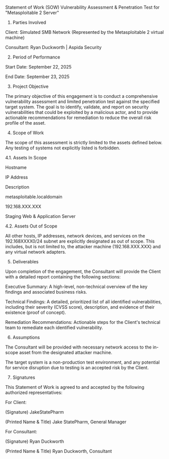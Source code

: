 Statement of Work (SOW)
Vulnerability Assessment & Penetration Test for "Metasploitable 2 Server"
1. Parties Involved

Client: Simulated SMB Network (Represented by the Metasploitable 2 virtual machine)

Consultant: Ryan Duckworth | Aspida Security

2. Period of Performance

Start Date: September 22, 2025

End Date: September 23, 2025

3. Project Objective

The primary objective of this engagement is to conduct a comprehensive vulnerability assessment and limited penetration test against the specified target system. The goal is to identify, validate, and report on security vulnerabilities that could be exploited by a malicious actor, and to provide actionable recommendations for remediation to reduce the overall risk profile of the asset.

4. Scope of Work

The scope of this assessment is strictly limited to the assets defined below. Any testing of systems not explicitly listed is forbidden.

4.1. Assets In Scope

Hostname

IP Address

Description

metasploitable.localdomain

192.168.XXX.XXX

Staging Web & Application Server

4.2. Assets Out of Scope

All other hosts, IP addresses, network devices, and services on the 192.168XXXX0/24 subnet are explicitly designated as out of scope. This includes, but is not limited to, the attacker machine (192.168.XXX.XXX) and any virtual network adapters.

5. Deliverables

Upon completion of the engagement, the Consultant will provide the Client with a detailed report containing the following sections:

Executive Summary: A high-level, non-technical overview of the key findings and associated business risks.

Technical Findings: A detailed, prioritized list of all identified vulnerabilities, including their severity (CVSS score), description, and evidence of their existence (proof of concept).

Remediation Recommendations: Actionable steps for the Client's technical team to remediate each identified vulnerability.

6. Assumptions

The Consultant will be provided with necessary network access to the in-scope asset from the designated attacker machine.

The target system is a non-production test environment, and any potential for service disruption due to testing is an accepted risk by the Client.

7. Signatures

This Statement of Work is agreed to and accepted by the following authorized representatives:

For Client:

(Signature)
JakeStatePharm

(Printed Name & Title)
Jake StatePharm, General Manager

For Consultant:

(Signature)
Ryan Duckworth

(Printed Name & Title)
Ryan Duckworth, Consultant